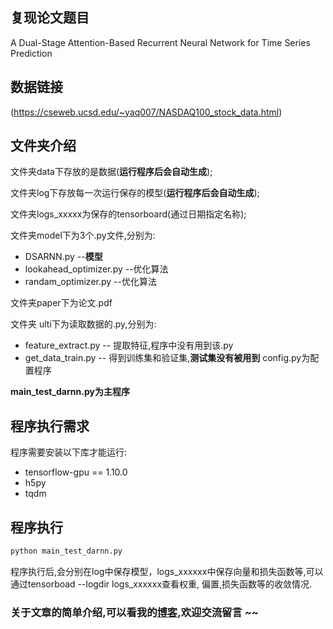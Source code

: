 ## 复现论文题目
A Dual-Stage Attention-Based Recurrent Neural Network for Time Series Prediction

## 数据链接
(https://cseweb.ucsd.edu/~yaq007/NASDAQ100_stock_data.html)

## 文件夹介绍
文件夹data下存放的是数据(**运行程序后会自动生成**);

文件夹log下存放每一次运行保存的模型(**运行程序后会自动生成**);

文件夹logs_xxxxx为保存的tensorboard(通过日期指定名称);

文件夹model下为3个.py文件,分别为:
- DSARNN.py  --**模型**
- lookahead_optimizer.py  --优化算法
- randam_optimizer.py   --优化算法

文件夹paper下为论文.pdf

文件夹 ulti下为读取数据的.py,分别为:
- feature_extract.py  -- 提取特征,程序中没有用到该.py
- get_data_train.py   -- 得到训练集和验证集,**测试集没有被用到**
config.py为配置程序

**main_test_darnn.py为主程序**       
## 程序执行需求
程序需要安装以下库才能运行:
- tensorflow-gpu == 1.10.0
- h5py
- tqdm

## 程序执行
```python
python main_test_darnn.py
```
程序执行后,会分别在log中保存模型，logs_xxxxxx中保存向量和损失函数等,可以通过tensorboad --logdir logs_xxxxxx查看权重,
偏置,损失函数等的收敛情况.

### 关于文章的简单介绍,可以看我的[博客](https://www.jianshu.com/p/cb9767ce73f0),欢迎交流留言 ~~
